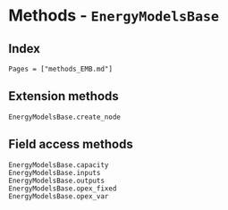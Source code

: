 # Methods - `EnergyModelsBase`

## Index

```@index
Pages = ["methods_EMB.md"]
```

## Extension methods

```@docs
EnergyModelsBase.create_node
```

## Field access methods

```@docs
EnergyModelsBase.capacity
EnergyModelsBase.inputs
EnergyModelsBase.outputs
EnergyModelsBase.opex_fixed
EnergyModelsBase.opex_var
```

